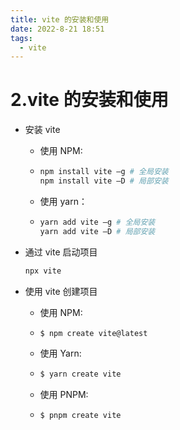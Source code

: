 ```yaml
---
title: vite 的安装和使用
date: 2022-8-21 18:51
tags:
  - vite
---
```


# 2.vite 的安装和使用

- 安装 vite

  - 使用 NPM:

  - ```bash
    npm install vite –g # 全局安装
    npm install vite –D # 局部安装
    ```

  - 使用 yarn：

  - ```bash
    yarn add vite –g # 全局安装
    yarn add vite –D # 局部安装
    ```

- 通过 vite 启动项目

  ```bash
  npx vite
  ```

- 使用 vite 创建项目

  - 使用 NPM:

  - ```bash
    $ npm create vite@latest
    ```

  - 使用 Yarn:

  - ```bash
    $ yarn create vite
    ```

  - 使用 PNPM:

  - ```bash
    $ pnpm create vite
    ```
